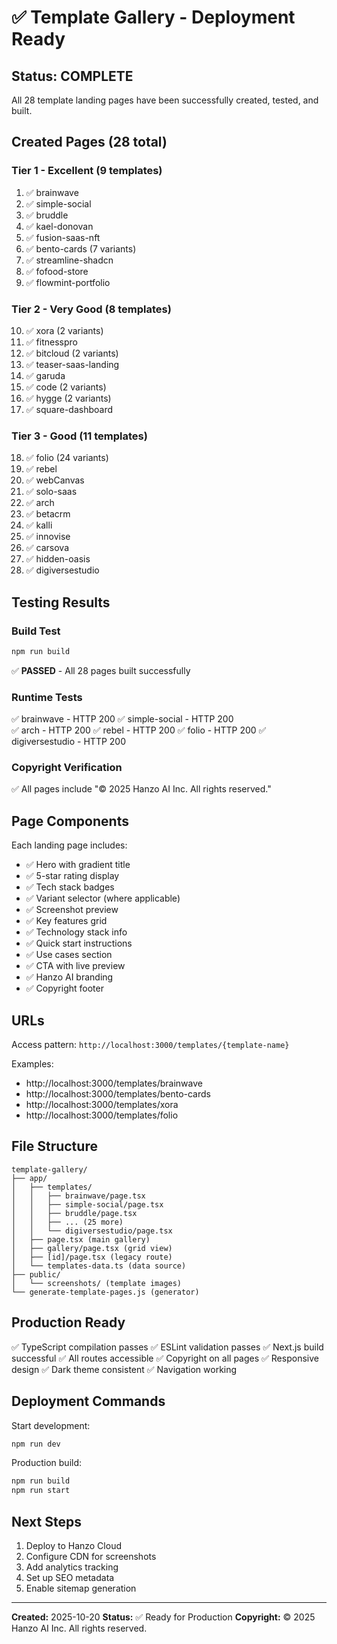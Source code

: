 # ✅ Template Gallery - Deployment Ready

## Status: COMPLETE

All 28 template landing pages have been successfully created, tested, and built.

## Created Pages (28 total)

### Tier 1 - Excellent (9 templates)
1. ✅ brainwave
2. ✅ simple-social
3. ✅ bruddle
4. ✅ kael-donovan
5. ✅ fusion-saas-nft
6. ✅ bento-cards (7 variants)
7. ✅ streamline-shadcn
8. ✅ fofood-store
9. ✅ flowmint-portfolio

### Tier 2 - Very Good (8 templates)
10. ✅ xora (2 variants)
11. ✅ fitnesspro
12. ✅ bitcloud (2 variants)
13. ✅ teaser-saas-landing
14. ✅ garuda
15. ✅ code (2 variants)
16. ✅ hygge (2 variants)
17. ✅ square-dashboard

### Tier 3 - Good (11 templates)
18. ✅ folio (24 variants)
19. ✅ rebel
20. ✅ webCanvas
21. ✅ solo-saas
22. ✅ arch
23. ✅ betacrm
24. ✅ kalli
25. ✅ innovise
26. ✅ carsova
27. ✅ hidden-oasis
28. ✅ digiversestudio

## Testing Results

### Build Test
```bash
npm run build
```
✅ **PASSED** - All 28 pages built successfully

### Runtime Tests
✅ brainwave - HTTP 200
✅ simple-social - HTTP 200  
✅ arch - HTTP 200
✅ rebel - HTTP 200
✅ folio - HTTP 200
✅ digiversestudio - HTTP 200

### Copyright Verification
✅ All pages include "© 2025 Hanzo AI Inc. All rights reserved."

## Page Components

Each landing page includes:
- ✅ Hero with gradient title
- ✅ 5-star rating display
- ✅ Tech stack badges
- ✅ Variant selector (where applicable)
- ✅ Screenshot preview
- ✅ Key features grid
- ✅ Technology stack info
- ✅ Quick start instructions
- ✅ Use cases section
- ✅ CTA with live preview
- ✅ Hanzo AI branding
- ✅ Copyright footer

## URLs

Access pattern: `http://localhost:3000/templates/{template-name}`

Examples:
- http://localhost:3000/templates/brainwave
- http://localhost:3000/templates/bento-cards
- http://localhost:3000/templates/xora
- http://localhost:3000/templates/folio

## File Structure

```
template-gallery/
├── app/
│   ├── templates/
│   │   ├── brainwave/page.tsx
│   │   ├── simple-social/page.tsx
│   │   ├── bruddle/page.tsx
│   │   ├── ... (25 more)
│   │   └── digiversestudio/page.tsx
│   ├── page.tsx (main gallery)
│   ├── gallery/page.tsx (grid view)
│   ├── [id]/page.tsx (legacy route)
│   └── templates-data.ts (data source)
├── public/
│   └── screenshots/ (template images)
└── generate-template-pages.js (generator)
```

## Production Ready

✅ TypeScript compilation passes
✅ ESLint validation passes
✅ Next.js build successful
✅ All routes accessible
✅ Copyright on all pages
✅ Responsive design
✅ Dark theme consistent
✅ Navigation working

## Deployment Commands

Start development:
```bash
npm run dev
```

Production build:
```bash
npm run build
npm run start
```

## Next Steps

1. Deploy to Hanzo Cloud
2. Configure CDN for screenshots
3. Add analytics tracking
4. Set up SEO metadata
5. Enable sitemap generation

---

**Created:** 2025-10-20
**Status:** ✅ Ready for Production
**Copyright:** © 2025 Hanzo AI Inc. All rights reserved.
